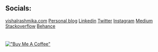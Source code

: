 ## Socials:

[vishalrashmika.com](https://vishalrashmika.com/)
[Personal blog](https://blog.vishalrashmika.com/)
[Linkedin](https://linkedin.com/in/vishalrashmika)
[Twitter](https://twitter.com/Vishal_Rashmika)
[Instagram](https://instagram.com/j.m.v.r.p)
[Medium](https://medium.com/@VishalRashmika)
[Stackoverflow](https://stackoverflow.com/users/18637594/vishalrashmika)
[Behance](https://behance.net/vishalrashmika)

<!-- [![Website](https://img.shields.io/badge/website-000000?style=for-the-badge&logo=About.me&logoColor=white)](https://vishalrashmika.me/)
[![Blog](https://img.shields.io/badge/blog-000000?style=for-the-badge&logo=About.&logoColor=white)](https://blog.vishalrashmika.me/)
[![LinkedIn](https://img.shields.io/badge/LinkedIn-0077B5?style=for-the-badge&logo=linkedin&logoColor=white)](https://linkedin.com/in/vishalrashmika) 
[![X](https://img.shields.io/badge/X-000000?style=for-the-badge&logo=x&logoColor=white)](https://twitter.com/Vishal_Rashmika)
[![Instagram](https://img.shields.io/badge/Instagram-E4405F?style=for-the-badge&logo=instagram&logoColor=white)](https://instagram.com/j.m.v.r.p) 
[![Medium](https://img.shields.io/badge/Medium-12100E?style=for-the-badge&logo=medium&logoColor=white)](https://medium.com/@VishalRashmika) 
[![Stack Overflow](https://img.shields.io/badge/Stack_Overflow-FE7A16?style=for-the-badge&logo=stack-overflow&logoColor=white)](https://stackoverflow.com/users/18637594/vishalrashmika) 
[![Behance](https://img.shields.io/badge/Behance-0054F7?style=for-the-badge&logo=behance&logoColor=white)](https://behance.net/vishalrashmika) -->
<!-- [![Discord](https://img.shields.io/badge/Discord-7289DA?style=for-the-badge&logo=discord&logoColor=white)](htttps://discord.gg/Akira-Arashikage#2618)  -->
<!-- [![Reddit](https://img.shields.io/badge/Reddit-FF4500?style=for-the-badge&logo=reddit&logoColor=white)](#)  -->
<!-- https://img.shields.io/badge/YouTube-FF0000?style=for-the-badge&logo=youtube&logoColor=white  -->


<!-- ![Git](https://img.shields.io/badge/GIT-E44C30?style=for-the-badge&logo=git&logoColor=white)
![C](https://img.shields.io/badge/c-%2300599C.svg?style=for-the-badge&logo=c&logoColor=white) 
![C#](https://img.shields.io/badge/C%23-239120?style=for-the-badge&logo=csharp&logoColor=white) 
![Python](https://img.shields.io/badge/python-3670A0?style=for-the-badge&logo=python&logoColor=ffdd54) 
![CSS3](https://img.shields.io/badge/css3-%231572B6.svg?style=for-the-badge&logo=css3&logoColor=white) 
![HTML5](https://img.shields.io/badge/html5-%23E34F26.svg?style=for-the-badge&logo=html5&logoColor=white) 
![Netlify](https://img.shields.io/badge/netlify-%23000000.svg?style=for-the-badge&logo=netlify&logoColor=#00C7B7) 
![Markdown](https://img.shields.io/badge/markdown-%23000000.svg?style=for-the-badge&logo=markdown&logoColor=white) 
![Adobe Photoshop](https://img.shields.io/badge/adobephotoshop-%2331A8FF.svg?style=for-the-badge&logo=adobephotoshop&logoColor=white) 
![Notion](https://img.shields.io/badge/Notion-%23000000.svg?style=for-the-badge&logo=notion&logoColor=white)
![Debian](https://img.shields.io/badge/Debian-A81D33?style=for-the-badge&logo=debian&logoColor=white)
![Linux](https://img.shields.io/badge/Linux-FCC624?style=for-the-badge&logo=linux&logoColor=black)
![Ubuntu](https://img.shields.io/badge/Ubuntu-E95420?style=for-the-badge&logo=ubuntu&logoColor=white)
![Windows](https://img.shields.io/badge/Windows-0078D6?style=for-the-badge&logo=windows&logoColor=white)
![Atom](https://img.shields.io/badge/Atom-66595C?style=for-the-badge&logo=Atom&logoColor=white)
![Sublime](https://img.shields.io/badge/sublime_text-%23575757.svg?&style=for-the-badge&logo=sublime-text&logoColor=important)
![Visual Studio](https://img.shields.io/badge/Visual_Studio-5C2D91?style=for-the-badge&logo=visual%20studio&logoColor=white)
![VS Code](https://img.shields.io/badge/VSCode-0078D4?style=for-the-badge&logo=visual%20studio%20code&logoColor=white)
![GNU Bash](https://img.shields.io/badge/GNU%20Bash-4EAA25?style=for-the-badge&logo=GNU%20Bash&logoColor=white) -->
<!--![JavaScript](https://img.shields.io/badge/javascript-%23323330.svg?style=for-the-badge&logo=javascript&logoColor=%23F7DF1E) -->
<!-- ![Wordpress](https://img.shields.io/badge/Windows_XP-003399?style=for-the-badge&logo=windows-xp&logoColor=white) -->
<!-- ![MySQL](https://img.shields.io/badge/MySQL-005C84?style=for-the-badge&logo=mysql&logoColor=white)  -->
<!-- ![Bootstrap](https://img.shields.io/badge/bootstrap-%23563D7C.svg?style=for-the-badge&logo=bootstrap&logoColor=white)  -->
<!-- ![Shell Script](https://img.shields.io/badge/shell_script-%23121011.svg?style=for-the-badge&logo=gnu-bash&logoColor=white)  -->
<!-- ![Colab](https://img.shields.io/badge/Colab-F9AB00?style=for-the-badge&logo=googlecolab&color=525252) -->
<!-- ![Replit](https://img.shields.io/badge/replit-667881?style=for-the-badge&logo=replit&logoColor=white) -->
<!-- ![Adobe Premiere Pro](https://img.shields.io/badge/Adobe%20Premiere%20Pro-9999FF.svg?style=for-the-badge&logo=Adobe%20Premiere%20Pro&logoColor=white)  -->
<!-- ![Oracle](https://img.shields.io/badge/Oracle-F80000?style=for-the-badge&logo=oracle&logoColor=white)  -->
<!-- ![PowerShell](https://img.shields.io/badge/powershell-5391FE?style=for-the-badge&logo=powershell&logoColor=white) -->
<!-- ![Windows XP](https://img.shields.io/badge/Windows_XP-003399?style=for-the-badge&logo=windows-xp&logoColor=white) -->
<!-- ![Gimp Gnu Image Manipulation Program](https://img.shields.io/badge/Gimp-657D8B?style=for-the-badge&logo=gimp&logoColor=FFFFFF)  -->
<!-- ![VirtualBox](https://img.shields.io/badge/VirtualBox-21416b?style=for-the-badge&logo=VirtualBox&logoColor=white) -->
<!-- ![Vmware](https://img.shields.io/badge/VMware-231f20?style=for-the-badge&logo=VMware&logoColor=white) -->
<!-- ![Portfolio](https://img.shields.io/badge/Portfolio-%23000000.svg?style=for-the-badge&logo=firefox&logoColor=#FF7139)  -->
<!-- ![Java](https://img.shields.io/badge/java-%23ED8B00.svg?style=for-the-badge&logo=java&logoColor=white)  -->
<!-- ![Postgres](https://img.shields.io/badge/postgres-%23316192.svg?style=for-the-badge&logo=postgresql&logoColor=white)  -->
<!-- ![SQLite](https://img.shields.io/badge/sqlite-%2307405e.svg?style=for-the-badge&logo=sqlite&logoColor=white)  -->
<!-- ![Adobe Lightroom](https://img.shields.io/badge/Adobe%20Lightroom-31A8FF.svg?style=for-the-badge&logo=Adobe%20Lightroom&logoColor=white)  -->
<!-- ![NPM](https://img.shields.io/badge/NPM-%23000000.svg?style=for-the-badge&logo=npm&logoColor=white)  -->
<!-- ![Flask](https://img.shields.io/badge/flask-%23000.svg?style=for-the-badge&logo=flask&logoColor=white)  -->
<!-- ![.Net](https://img.shields.io/badge/.NET-5C2D91?style=for-the-badge&logo=.net&logoColor=white)  -->
<!-- ![Apache](https://img.shields.io/badge/apache-%23D42029.svg?style=for-the-badge&logo=apache&logoColor=white)  -->
<!-- ![Arduino](https://img.shields.io/badge/-Arduino-00979D?style=for-the-badge&logo=Arduino&logoColor=white) -->
<!-- ![Krita](https://img.shields.io/badge/Krita-203759?style=for-the-badge&logo=krita&logoColor=EEF37B)  -->
<!-- ![NumPy](https://img.shields.io/badge/numpy-%23013243.svg?style=for-the-badge&logo=numpy&logoColor=white)  -->
<!-- ![Postgres](https://img.shields.io/badge/postgres-%23316192.svg?style=for-the-badge&logo=postgresql&logoColor=white)  -->
<!-- ![SQLite](https://img.shields.io/badge/sqlite-%2307405e.svg?style=for-the-badge&logo=sqlite&logoColor=white)  -->
<!-- ![Adobe Lightroom](https://img.shields.io/badge/Adobe%20Lightroom-31A8FF.svg?style=for-the-badge&logo=Adobe%20Lightroom&logoColor=white)  -->

<!-- # GitHub Stats: -->
<!--![](https://github-readme-stats.vercel.app/api?username=VishalRashmika&theme=dracula&hide_border=true&include_all_commits=true&count_private=true)-->
<!-- ![](https://github-readme-streak-stats.herokuapp.com/?user=VishalRashmika&theme=dracula&hide_border=true) -->
<!-- ![](https://github-readme-stats.vercel.app/api/top-langs/?username=VishalRashmika&theme=dracula&hide_border=true&include_all_commits=true&count_private=true&layout=compact) -->
<!-- ![](https://github-profile-summary-cards.vercel.app/api/cards/profile-details?username=VishalRashmika&theme=dracula) -->
<!-- ![](https://activity-graph.herokuapp.com/graph?username=VishalRashmika&theme=onedark&bg_color=20232a&hide_border=true) -->
<!-- ![](https://github-readme-stats.vercel.app/api?username=VishalRashmika&theme=onedark&hide_border=false&include_all_commits=true&count_private=true) -->
<!-- <img src="https://activity-graph.herokuapp.com/graph?username=VishalRashmika&theme=onedark&bg_color=20232a&hide_border=true" width="100%"/>
<br/> -->

<!--## Trophies-->
<!--![](https://github-profile-trophy.vercel.app/?username=VishalRashmika&theme=dracula&no-frame=false&no-bg=false&margin-w=4)-->

<!-- ## Achievements -->
<!-- [![@vishalrashmika's Holopin board](https://holopin.me/vishalrashmika)](https://holopin.io/@vishalrashmika) -->

<!--## Visitors Count -->
<!--![](https://komarev.com/ghpvc/?username=VishalRashmika&style=for-the-badge)-->
<!--![](https://wakatime.com/badge/user/f8bbcf9a-9a9c-4c31-a130-ba1738f35cea.svg)-->

#
[!["Buy Me A Coffee"](https://www.buymeacoffee.com/assets/img/custom_images/orange_img.png)](https://www.buymeacoffee.com/vishalrashmika/)


<!--<img align="left" src = "https://profile-counter.glitch.me/VishalRashmika/count.svg" alt ="Loading">

---
[![](https://visitcount.itsvg.in/api?id=VishalRashmika&icon=0&color=0)](https://visitcount.itsvg.in)
-->





<!--
IF UPDATING THE SOCIAL USERNAME CHANGES TO BE DONE:
    Resume
    personal web
    Life Via Lens
    Blog
    github homepage(banner)
    other platforms
--->
